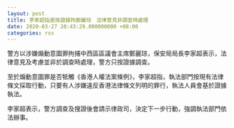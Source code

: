 ```yaml
---
layout: post
title: 李家超指是按證據拘鄭麗琼　法律意見非調查時處理
date: 2020-03-27 20:43:29.000000000 +08:00
categories: rss
---
```


警方以涉嫌煽動意圖罪拘捕中西區區議會主席鄭麗琼，保安局局長李家超表示，法律意見及考慮並非於調查時處理，警方只按證據調查。

至於煽動意圖罪是否牴觸《香港人權法案條例》，李家超指，執法部門按現有法律條文採取行動，只要有人涉嫌違反香港法律條文列明的罪行，執法人員會基於證據執法。

李家超表示，警方調查及搜證後會請示律政司，決定下一步行動，強調執法部門依法辦事。
